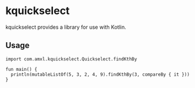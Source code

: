 # kquickselect

kquickselect provides a library for use with Kotlin.

## Usage

```
import com.amxl.kquickselect.Quickselect.findKthBy

fun main() {
  println(mutableListOf(5, 3, 2, 4, 9).findKthBy(3, compareBy { it }))
}
```
